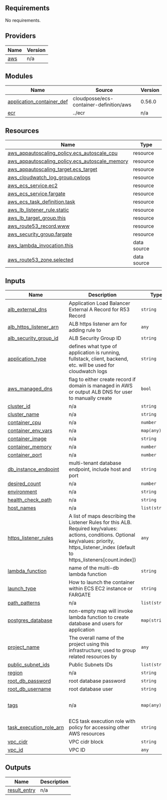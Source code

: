 <!-- BEGIN_TF_DOCS -->
## Requirements

No requirements.

## Providers

| Name | Version |
|------|---------|
| <a name="provider_aws"></a> [aws](#provider\_aws) | n/a |

## Modules

| Name | Source | Version |
|------|--------|---------|
| <a name="module_application_container_def"></a> [application\_container\_def](#module\_application\_container\_def) | cloudposse/ecs-container-definition/aws | 0.56.0 |
| <a name="module_ecr"></a> [ecr](#module\_ecr) | ../ecr | n/a |

## Resources

| Name | Type |
|------|------|
| [aws_appautoscaling_policy.ecs_autoscale_cpu](https://registry.terraform.io/providers/hashicorp/aws/latest/docs/resources/appautoscaling_policy) | resource |
| [aws_appautoscaling_policy.ecs_autoscale_memory](https://registry.terraform.io/providers/hashicorp/aws/latest/docs/resources/appautoscaling_policy) | resource |
| [aws_appautoscaling_target.ecs_target](https://registry.terraform.io/providers/hashicorp/aws/latest/docs/resources/appautoscaling_target) | resource |
| [aws_cloudwatch_log_group.cwlogs](https://registry.terraform.io/providers/hashicorp/aws/latest/docs/resources/cloudwatch_log_group) | resource |
| [aws_ecs_service.ec2](https://registry.terraform.io/providers/hashicorp/aws/latest/docs/resources/ecs_service) | resource |
| [aws_ecs_service.fargate](https://registry.terraform.io/providers/hashicorp/aws/latest/docs/resources/ecs_service) | resource |
| [aws_ecs_task_definition.task](https://registry.terraform.io/providers/hashicorp/aws/latest/docs/resources/ecs_task_definition) | resource |
| [aws_lb_listener_rule.static](https://registry.terraform.io/providers/hashicorp/aws/latest/docs/resources/lb_listener_rule) | resource |
| [aws_lb_target_group.this](https://registry.terraform.io/providers/hashicorp/aws/latest/docs/resources/lb_target_group) | resource |
| [aws_route53_record.www](https://registry.terraform.io/providers/hashicorp/aws/latest/docs/resources/route53_record) | resource |
| [aws_security_group.fargate](https://registry.terraform.io/providers/hashicorp/aws/latest/docs/resources/security_group) | resource |
| [aws_lambda_invocation.this](https://registry.terraform.io/providers/hashicorp/aws/latest/docs/data-sources/lambda_invocation) | data source |
| [aws_route53_zone.selected](https://registry.terraform.io/providers/hashicorp/aws/latest/docs/data-sources/route53_zone) | data source |

## Inputs

| Name | Description | Type | Default | Required |
|------|-------------|------|---------|:--------:|
| <a name="input_alb_external_dns"></a> [alb\_external\_dns](#input\_alb\_external\_dns) | Application Load Balancer External A Record for R53 Record | `string` | n/a | yes |
| <a name="input_alb_https_listener_arn"></a> [alb\_https\_listener\_arn](#input\_alb\_https\_listener\_arn) | ALB https listener arn for adding rule to | `any` | n/a | yes |
| <a name="input_alb_security_group_id"></a> [alb\_security\_group\_id](#input\_alb\_security\_group\_id) | ALB Security Group ID | `string` | n/a | yes |
| <a name="input_application_type"></a> [application\_type](#input\_application\_type) | defines what type of application is running, fullstack, client, backend, etc. will be used for cloudwatch logs | `string` | n/a | yes |
| <a name="input_aws_managed_dns"></a> [aws\_managed\_dns](#input\_aws\_managed\_dns) | flag to either create record if domain is managed in AWS or output ALB DNS for user to manually create | `bool` | n/a | yes |
| <a name="input_cluster_id"></a> [cluster\_id](#input\_cluster\_id) | n/a | `string` | n/a | yes |
| <a name="input_cluster_name"></a> [cluster\_name](#input\_cluster\_name) | n/a | `string` | n/a | yes |
| <a name="input_container_cpu"></a> [container\_cpu](#input\_container\_cpu) | n/a | `number` | `0` | no |
| <a name="input_container_env_vars"></a> [container\_env\_vars](#input\_container\_env\_vars) | n/a | `map(any)` | n/a | yes |
| <a name="input_container_image"></a> [container\_image](#input\_container\_image) | n/a | `string` | n/a | yes |
| <a name="input_container_memory"></a> [container\_memory](#input\_container\_memory) | n/a | `number` | `0` | no |
| <a name="input_container_port"></a> [container\_port](#input\_container\_port) | n/a | `number` | `80` | no |
| <a name="input_db_instance_endpoint"></a> [db\_instance\_endpoint](#input\_db\_instance\_endpoint) | multi-tenant database endpoint, include host and port | `string` | n/a | yes |
| <a name="input_desired_count"></a> [desired\_count](#input\_desired\_count) | n/a | `number` | `1` | no |
| <a name="input_environment"></a> [environment](#input\_environment) | n/a | `string` | n/a | yes |
| <a name="input_health_check_path"></a> [health\_check\_path](#input\_health\_check\_path) | n/a | `string` | `"/"` | no |
| <a name="input_host_names"></a> [host\_names](#input\_host\_names) | n/a | `list(string)` | n/a | yes |
| <a name="input_https_listener_rules"></a> [https\_listener\_rules](#input\_https\_listener\_rules) | A list of maps describing the Listener Rules for this ALB. Required key/values: actions, conditions. Optional key/values: priority, https\_listener\_index (default to https\_listeners[count.index]) | `any` | `[]` | no |
| <a name="input_lambda_function"></a> [lambda\_function](#input\_lambda\_function) | name of the multi-db lambda function | `string` | n/a | yes |
| <a name="input_launch_type"></a> [launch\_type](#input\_launch\_type) | How to launch the container within ECS EC2 instance or FARGATE | `string` | `"FARGATE"` | no |
| <a name="input_path_patterns"></a> [path\_patterns](#input\_path\_patterns) | n/a | `list(string)` | `[]` | no |
| <a name="input_postgres_database"></a> [postgres\_database](#input\_postgres\_database) | non-empty map will invoke lambda function to create database and users for application | `map(string)` | `{}` | no |
| <a name="input_project_name"></a> [project\_name](#input\_project\_name) | The overall name of the project using this infrastructure; used to group related resources by | `any` | n/a | yes |
| <a name="input_public_subnet_ids"></a> [public\_subnet\_ids](#input\_public\_subnet\_ids) | Public Subnets IDs | `list(string)` | n/a | yes |
| <a name="input_region"></a> [region](#input\_region) | n/a | `string` | n/a | yes |
| <a name="input_root_db_password"></a> [root\_db\_password](#input\_root\_db\_password) | root database password | `string` | n/a | yes |
| <a name="input_root_db_username"></a> [root\_db\_username](#input\_root\_db\_username) | root database user | `string` | n/a | yes |
| <a name="input_tags"></a> [tags](#input\_tags) | n/a | `map(any)` | <pre>{<br>  "terraform_managed": "true"<br>}</pre> | no |
| <a name="input_task_execution_role_arn"></a> [task\_execution\_role\_arn](#input\_task\_execution\_role\_arn) | ECS task execution role with policy for accessing other AWS resources | `string` | n/a | yes |
| <a name="input_vpc_cidr"></a> [vpc\_cidr](#input\_vpc\_cidr) | VPC cidr block | `string` | n/a | yes |
| <a name="input_vpc_id"></a> [vpc\_id](#input\_vpc\_id) | VPC ID | `any` | n/a | yes |

## Outputs

| Name | Description |
|------|-------------|
| <a name="output_result_entry"></a> [result\_entry](#output\_result\_entry) | n/a |
<!-- END_TF_DOCS -->    